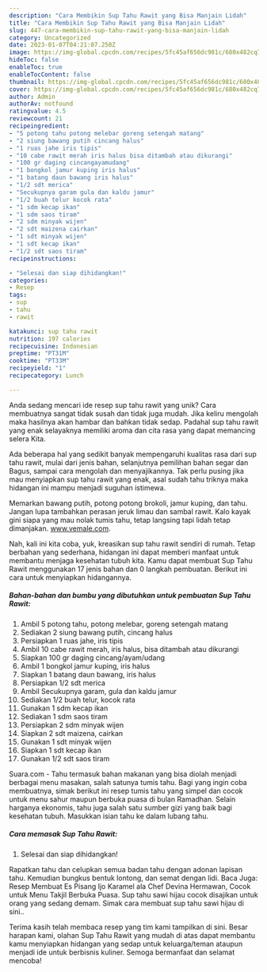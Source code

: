 ```yaml
---
description: "Cara Membikin Sup Tahu Rawit yang Bisa Manjain Lidah"
title: "Cara Membikin Sup Tahu Rawit yang Bisa Manjain Lidah"
slug: 447-cara-membikin-sup-tahu-rawit-yang-bisa-manjain-lidah
category: Uncategorized
date: 2023-01-07T04:21:07.250Z
image: https://img-global.cpcdn.com/recipes/5fc45af656dc981c/680x482cq70/sup-tahu-rawit-foto-resep-utama.jpg
hideToc: false
enableToc: true
enableTocContent: false
thumbnail: https://img-global.cpcdn.com/recipes/5fc45af656dc981c/680x482cq70/sup-tahu-rawit-foto-resep-utama.jpg
cover: https://img-global.cpcdn.com/recipes/5fc45af656dc981c/680x482cq70/sup-tahu-rawit-foto-resep-utama.jpg
author: Admin
authorAv: notfound
ratingvalue: 4.5
reviewcount: 21
recipeingredient:
- "5 potong tahu potong melebar goreng setengah matang"
- "2 siung bawang putih cincang halus"
- "1 ruas jahe iris tipis"
- "10 cabe rawit merah iris halus bisa ditambah atau dikurangi"
- "100 gr daging cincangayamudang"
- "1 bongkol jamur kuping iris halus"
- "1 batang daun bawang iris halus"
- "1/2 sdt merica"
- "Secukupnya garam gula dan kaldu jamur"
- "1/2 buah telur kocok rata"
- "1 sdm kecap ikan"
- "1 sdm saos tiram"
- "2 sdm minyak wijen"
- "2 sdt maizena cairkan"
- "1 sdt minyak wijen"
- "1 sdt kecap ikan"
- "1/2 sdt saos tiram"
recipeinstructions:

- "Selesai dan siap dihidangkan!"
categories:
- Resep
tags:
- sup
- tahu
- rawit

katakunci: sup tahu rawit 
nutrition: 197 calories
recipecuisine: Indonesian
preptime: "PT31M"
cooktime: "PT33M"
recipeyield: "1"
recipecategory: Lunch

---
```





Anda sedang mencari ide resep sup tahu rawit yang unik? Cara membuatnya sangat tidak susah dan tidak juga mudah. Jika keliru mengolah maka hasilnya akan hambar dan bahkan tidak sedap. Padahal sup tahu rawit yang enak selayaknya memiliki aroma dan cita rasa yang dapat memancing selera Kita.





Ada beberapa hal yang sedikit banyak mempengaruhi kualitas rasa dari sup tahu rawit, mulai dari jenis bahan, selanjutnya pemilihan bahan segar dan Bagus, sampai cara mengolah dan menyajikannya. Tak perlu pusing jika mau menyiapkan sup tahu rawit yang enak,      asal sudah tahu triknya maka hidangan ini mampu menjadi suguhan istimewa.














Memarkan bawang putih, potong potong brokoli, jamur kuping, dan tahu. Jangan lupa tambahkan perasan jeruk limau dan sambal rawit. Kalo kayak gini siapa yang mau nolak tumis tahu, tetap langsing tapi lidah tetap dimanjakan. www.vemale.com.






Nah, kali ini kita coba, yuk, kreasikan sup tahu rawit sendiri di rumah. Tetap berbahan yang sederhana, hidangan ini dapat memberi manfaat untuk membantu menjaga kesehatan tubuh kita. Kamu dapat membuat Sup Tahu Rawit menggunakan 17 jenis bahan dan 0 langkah pembuatan. Berikut ini cara untuk menyiapkan hidangannya.

<!--inarticleads1-->

##### Bahan-bahan dan bumbu yang dibutuhkan untuk pembuatan Sup Tahu Rawit:

1. Ambil 5 potong tahu, potong melebar, goreng setengah matang
1. Sediakan 2 siung bawang putih, cincang halus
1. Persiapkan 1 ruas jahe, iris tipis
1. Ambil 10 cabe rawit merah, iris halus, bisa ditambah atau dikurangi
1. Siapkan 100 gr daging cincang/ayam/udang
1. Ambil 1 bongkol jamur kuping, iris halus
1. Siapkan 1 batang daun bawang, iris halus
1. Persiapkan 1/2 sdt merica
1. Ambil Secukupnya garam, gula dan kaldu jamur
1. Sediakan 1/2 buah telur, kocok rata
1. Gunakan 1 sdm kecap ikan
1. Sediakan 1 sdm saos tiram
1. Persiapkan 2 sdm minyak wijen
1. Siapkan 2 sdt maizena, cairkan
1. Gunakan 1 sdt minyak wijen
1. Siapkan 1 sdt kecap ikan
1. Gunakan 1/2 sdt saos tiram


Suara.com - Tahu termasuk bahan makanan yang bisa diolah menjadi berbagai menu masakan, salah satunya tumis tahu. Bagi yang ingin coba membuatnya, simak berikut ini resep tumis tahu yang simpel dan cocok untuk menu sahur maupun berbuka puasa di bulan Ramadhan. Selain harganya ekonomis, tahu juga salah satu sumber gizi yang baik bagi kesehatan tubuh. Masukkan isian tahu ke dalam lubang tahu. 

<!--inarticleads2-->

##### Cara memasak Sup Tahu Rawit:


1. Selesai dan siap dihidangkan!

Rapatkan tahu dan celupkan semua badan tahu dengan adonan lapisan tahu. Kemudian bungkus bentuk lontong, dan semat dengan lidi. Baca Juga: Resep Membuat Es Pisang Ijo Karamel ala Chef Devina Hermawan, Cocok untuk Menu Takjil Berbuka Puasa. Sup tahu sawi hijau cocok disajikan untuk orang yang sedang demam. Simak cara membuat sup tahu sawi hijau di sini.. 

Terima kasih telah membaca resep yang tim kami tampilkan di sini. Besar harapan kami, olahan Sup Tahu Rawit yang mudah di atas dapat membantu kamu menyiapkan hidangan yang sedap untuk keluarga/teman ataupun menjadi ide untuk berbisnis kuliner. Semoga bermanfaat dan selamat mencoba!
